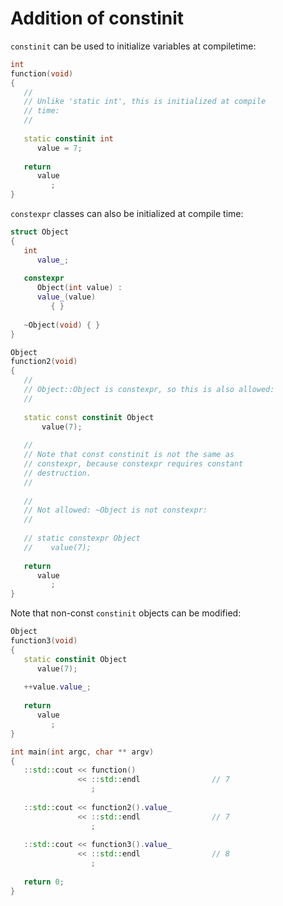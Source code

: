 # Addition of constinit

`constinit` can be used to initialize variables at compiletime:

```c++
int
function(void)
{
   //
   // Unlike 'static int', this is initialized at compile
   // time:
   //
   
   static constinit int
      value = 7;
   
   return
      value
         ;
}
```

`constexpr` classes can also be initialized at compile time:

```c++
struct Object
{
   int
      value_;
   
   constexpr
      Object(int value) :
      value_(value)
         { }
   
   ~Object(void) { }
}

Object
function2(void)
{
   //
   // Object::Object is constexpr, so this is also allowed:
   //
   
   static const constinit Object
       value(7);
   
   //
   // Note that const constinit is not the same as
   // constexpr, because constexpr requires constant
   // destruction.
   //
   
   //
   // Not allowed: ~Object is not constexpr:
   //
   
   // static constexpr Object
   //    value(7);
   
   return
      value
         ;
}
```

Note that non-const `constinit` objects can be modified:

```c++
Object
function3(void)
{
   static constinit Object
      value(7);
   
   ++value.value_;
   
   return
      value
         ;
}
```

```c++
int main(int argc, char ** argv)
{
   ::std::cout << function()
               << ::std::endl                // 7
                  ;
   
   ::std::cout << function2().value_
               << ::std::endl                // 7
                  ;
   
   ::std::cout << function3().value_
               << ::std::endl                // 8
                  ;
   
   return 0;
}
```
